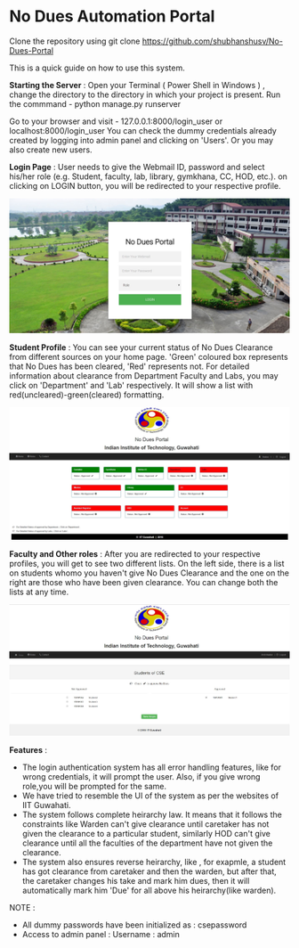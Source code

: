 # No Dues Automation Portal

Clone the repository using git clone https://github.com/shubhanshusv/No-Dues-Portal

This is a quick guide on how to use this system.

**Starting the Server** : Open your Terminal ( Power Shell in Windows ) , change the directory to the directory in which your project is present. Run the commmand - python manage.py runserver

Go to your browser and visit - 127.0.0.1:8000/login_user or localhost:8000/login_user
You can check the dummy credentials already created by logging into admin panel and clicking on 'Users'. Or you may also create new users.

**Login Page** : User needs to give the Webmail ID, password and select his/her role (e.g. Student, faculty, lab, library, gymkhana, CC, HOD, etc.). on clicking on LOGIN button, you will be redirected to your respective profile.

![Login Page](main/images/login.jpg)

**Student Profile** : You can see your current status of No Dues Clearance from different sources on your home page. 
'Green' coloured box represents that No Dues has been cleared, 'Red' represents not.
For detailed information about clearance from Department Faculty and Labs, you may click on 'Department' and 'Lab' respectively.
It will show a list with red(uncleared)-green(cleared) formatting.

![Student Homepage](main/images/student.JPG)

**Faculty and Other roles**  : After you are redirected to your respective profiles, you will get to see two different lists. 
On the left side, there is a list on students whomo you haven't give No Dues Clearance and the one on the right are those who have been given clearance.
You can change both the lists at any time.

![Faculty Homepage](main/images/faculty.jpg)

**Features** :
* The login authentication system has all error handling features, like for wrong credentials, it will prompt the user. Also, if you give wrong role,you will be prompted for the same.
* We have tried to resemble the UI of the system as per the websites of IIT Guwahati.
* The system follows complete heirarchy law. It means that it follows the constraints like Warden can't give clearance until caretaker has not given the clearance to a particular student, similarly HOD can't give clearance until all the faculties of the department have not given the clearance.
* The system also ensures reverse heirarchy, like , for exapmle, a student has got clearance from caretaker and then the warden, but after that, the caretaker changes his take and mark him dues, then it will automatically mark him 'Due' for all above his heirarchy(like warden).

NOTE : 
* All dummy passwords have been initialized as : csepassword
* Access to admin panel :  Username : admin





                           
